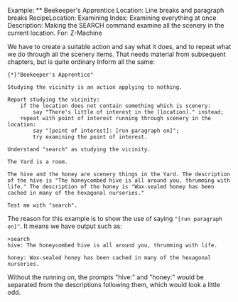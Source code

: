 Example: ** Beekeeper's Apprentice
Location: Line breaks and paragraph breaks
RecipeLocation: Examining
Index: Examining everything at once
Description: Making the SEARCH command examine all the scenery in the current location.
For: Z-Machine

  
We have to create a suitable action and say what it does, and to repeat what we do through all the scenery items. That needs material from subsequent chapters, but is quite ordinary Inform all the same:

  

``` inform7
{*}"Beekeeper's Apprentice"

Studying the vicinity is an action applying to nothing.

Report studying the vicinity:
	if the location does not contain something which is scenery:
		say "There's little of interest in the [location]." instead;
	repeat with point of interest running through scenery in the location:
		say "[point of interest]: [run paragraph on]";
		try examining the point of interest.

Understand "search" as studying the vicinity.

The Yard is a room.

The hive and the honey are scenery things in the Yard. The description of the hive is "The honeycombed hive is all around you, thrumming with life." The description of the honey is "Wax-sealed honey has been cached in many of the hexagonal nurseries."

Test me with "search".
```

  
The reason for this example is to show the use of saying `"[run paragraph on]"`. It means we have output such as:

  

``` transcript
>search
hive: The honeycombed hive is all around you, thrumming with life.

honey: Wax-sealed honey has been cached in many of the hexagonal nurseries.
```

  
Without the running on, the prompts "hive:" and "honey:" would be separated from the descriptions following them, which would look a little odd.

